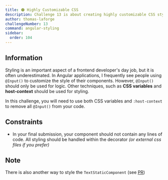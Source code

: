 ```yaml
---
title: 🟠 Highly Customizable CSS
description: Challenge 13 is about creating highly customizable CSS styles
author: thomas-laforge
challengeNumber: 13
command: angular-styling
sidebar:
  order: 104
---
```


## Information

Styling is an important aspect of a frontend developer's day job, but it is often underestimated. In Angular applications, I frequently see people using `@Input()` to customize the style of their components. However, `@Input()` should only be used for logic. Other techniques, such as **CSS variables** and **host-context** should be used for styling.

In this challenge, you will need to use both CSS variables and `:host-context` to remove all `@Input()` from your code.

## Constraints

- In your final submission, your component should not contain any lines of code. All styling should be handled within the decorator _(or external css files if you prefer)_

## Note

There is also another way to style the `TextStaticComponent` (see [PR](https://github.com/tomalaforge/angular-challenges/pull/341/files#diff-082bc0154adae46609f52c9e366d4768ae9278dcb495a9a7ec7cb0baf393fb1c))
